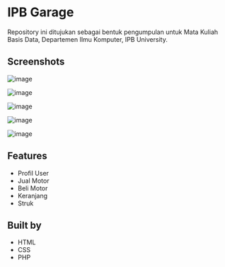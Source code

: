 # IPB Garage
Repository ini ditujukan sebagai bentuk pengumpulan untuk Mata Kuliah Basis Data, Departemen Ilmu Komputer, IPB University.

## Screenshots

![image](https://user-images.githubusercontent.com/88078382/204354349-7164d62d-8517-44c2-b958-30228a75c336.png)

![image](https://user-images.githubusercontent.com/88078382/204353824-f93fd03e-a226-45ca-a11d-8a495fee1089.png)

![image](https://user-images.githubusercontent.com/88078382/204353988-99466b90-49b1-433c-b463-905eaa74875f.png)

![image](https://user-images.githubusercontent.com/88078382/204354092-7e254394-46ef-410e-9abb-7d780b5e7475.png)

![image](https://user-images.githubusercontent.com/88078382/204354258-ad0c2cf5-7b88-4d0d-94b7-f6490f0ed46a.png)

## Features
- Profil User
- Jual Motor
- Beli Motor
- Keranjang
- Struk

## Built by
- HTML
- CSS
- PHP
